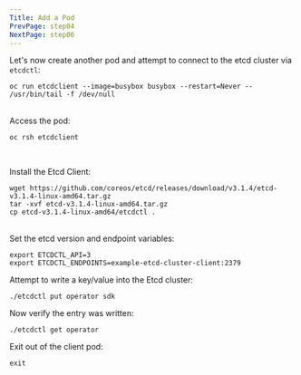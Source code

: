 ```yaml
---
Title: Add a Pod
PrevPage: step04
NextPage: step06
---
```


Let's now create another pod and attempt to connect to the etcd cluster via `etcdctl`:

```execute-1
oc run etcdclient --image=busybox busybox --restart=Never -- /usr/bin/tail -f /dev/null
```
<br>
Access the pod:

```execute-2
oc rsh etcdclient
```
<br>

Install the Etcd Client:

```execute-2
wget https://github.com/coreos/etcd/releases/download/v3.1.4/etcd-v3.1.4-linux-amd64.tar.gz
tar -xvf etcd-v3.1.4-linux-amd64.tar.gz
cp etcd-v3.1.4-linux-amd64/etcdctl .
```
<br>
Set the etcd version and endpoint variables:

```execute-2
export ETCDCTL_API=3
export ETCDCTL_ENDPOINTS=example-etcd-cluster-client:2379
```
Attempt to write a key/value into the Etcd cluster:

```execute-2
./etcdctl put operator sdk
```

Now verify the entry was written:

```execute-2
./etcdctl get operator
```

Exit out of the client pod:

```execute-2
exit
```
